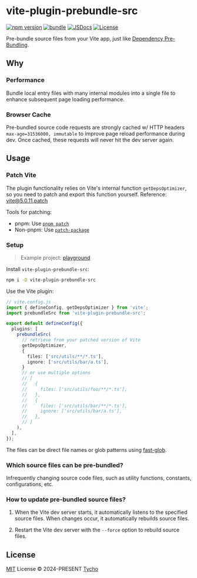 # vite-plugin-prebundle-src

[![npm version][npm-version-src]][npm-version-href] [![bundle][bundle-src]][bundle-href] [![JSDocs][jsdocs-src]][jsdocs-href] [![License][license-src]][license-href]

Pre-bundle source files from your Vite app, just like [Dependency Pre-Bundling](https://vitejs.dev/guide/dep-pre-bundling.html#the-why).

## Why

### Performance

Bundle local entry files with many internal modules into a single file to enhance subsequent page loading performance.

### Browser Cache

Pre-bundled source code requests are strongly cached w/ HTTP headers `max-age=31536000, immutable` to improve page reload performance during dev. Once cached, these requests will never hit the dev server again.

## Usage

### Patch Vite

The plugin functionality relies on Vite's internal function `getDepsOptimizer`, so you need to patch and export this function yourself. Reference: [vite@5.0.11.patch](./playground/patches/vite@5.0.11.patch)

Tools for patching:

- pnpm: Use [`pnpm patch`](https://pnpm.io/cli/patch)
- Non-pnpm: Use [`patch-package`](https://github.com/ds300/patch-package)

### Setup

> Example project: [playground](./playground)

Install `vite-plugin-prebundle-src`:

```bash
npm i -D vite-plugin-prebundle-src
```

Use the Vite plugin:

```ts
// vite.config.js
import { defineConfig, getDepsOptimizer } from 'vite';
import prebundleSrc from 'vite-plugin-prebundle-src';

export default defineConfig({
  plugins: [
    prebundleSrc(
      // retrieve from your patched version of Vite
      getDepsOptimizer,
      {
        files: ['src/utils/**/*.ts'],
        ignore: ['src/utils/bar/a.ts'],
      }
      // or use multiple options
      // [
      //   {
      //     files: ['src/utils/foo/**/*.ts'],
      //   },
      //   {
      //     files: ['src/utils/bar/**/*.ts'],
      //     ignore: ['src/utils/bar/a.ts'],
      //   },
      // ]
    ),
  ],
});
```

The files can be direct file names or glob patterns using [fast-glob](https://github.com/mrmlnc/fast-glob).

### Which source files can be pre-bundled?

Infrequently changing source code files, such as utility functions, constants, configurations, etc.

### How to update pre-bundled source files?

1. When the Vite dev server starts, it automatically listens to the specified source files. When changes occur, it automatically rebuilds source files.

2. Restart the Vite dev server with the `--force` option to rebuild source files.

## License

[MIT](./LICENSE) License © 2024-PRESENT [Tycho](https://github.com/jh-leong)

<!-- Badges -->

[npm-version-src]: https://img.shields.io/npm/v/vite-plugin-prebundle-src?style=flat&colorA=080f12&colorB=1fa669
[npm-version-href]: https://npmjs.com/package/vite-plugin-prebundle-src
[npm-downloads-src]: https://img.shields.io/npm/dm/vite-plugin-prebundle-src?style=flat&colorA=080f12&colorB=1fa669
[npm-downloads-href]: https://npmjs.com/package/vite-plugin-prebundle-src
[bundle-src]: https://img.shields.io/bundlephobia/minzip/vite-plugin-prebundle-src?style=flat&colorA=080f12&colorB=1fa669&label=minzip
[bundle-href]: https://bundlephobia.com/result?p=vite-plugin-prebundle-src
[license-src]: https://img.shields.io/github/license/jh-leong/vite-plugin-prebundle-src.svg?style=flat&colorA=080f12&colorB=1fa669
[license-href]: https://github.com/jh-leong/vite-plugin-prebundle-src/blob/main/LICENSE
[jsdocs-src]: https://img.shields.io/badge/jsdocs-reference-080f12?style=flat&colorA=080f12&colorB=1fa669
[jsdocs-href]: https://www.jsdocs.io/package/vite-plugin-prebundle-src
